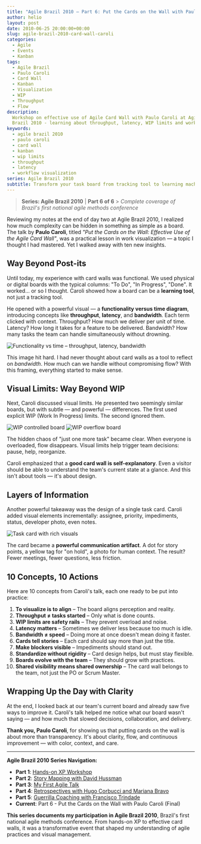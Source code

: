 ```yaml
---
title: "Agile Brazil 2010 – Part 6: Put the Cards on the Wall with Paulo Caroli"
author: helio
layout: post
date: 2010-06-25 20:00:00+00:00
slug: agile-brazil-2010-card-wall-caroli
categories:
  - Agile
  - Events
  - Kanban
tags:
  - Agile Brazil
  - Paulo Caroli
  - Card Wall
  - Kanban
  - Visualization
  - WIP
  - Throughput
  - Flow
description:
  Workshop on effective use of Agile Card Wall with Paulo Caroli at Agile
  Brazil 2010 - learning about throughput, latency, WIP limits and workflow visualization.
keywords:
  - agile brazil 2010
  - paulo caroli
  - card wall
  - kanban
  - wip limits
  - throughput
  - latency
  - workflow visualization
series: Agile Brazil 2010
subtitle: Transform your task board from tracking tool to learning machine—discover how throughput, WIP limits, and visual design turn simple cards into powerful flow optimization instruments
---
```


> **Series: Agile Brazil 2010** | **Part 6 of 6** > _Complete coverage of Brazil's first national agile methods conference_

Reviewing my notes at the end of day two at Agile Brazil 2010, I realized how much complexity can be hidden in something as simple as a board. The talk by **Paulo Caroli**, titled _"Put the Cards on the Wall: Effective Use of the Agile Card Wall"_, was a practical lesson in work visualization — a topic I thought I had mastered. Yet I walked away with ten new insights.

## Way Beyond Post-its

Until today, my experience with card walls was functional. We used physical or digital boards with the typical columns: "To Do", "In Progress", "Done". It worked… or so I thought. Caroli showed how a board can be a **learning tool**, not just a tracking tool.

He opened with a powerful visual — a **functionality versus time diagram**, introducing concepts like **throughput**, **latency**, and **bandwidth**. Each term clicked with context. Throughput? How much we deliver per unit of time. Latency? How long it takes for a feature to be delivered. Bandwidth? How many tasks the team can handle simultaneously without drowning.

![Functionality vs time – throughput, latency, bandwidth](/uploads/2010/06/paulo-caroli-functionality-vs-time-diagram.jpg)

This image hit hard. I had never thought about card walls as a tool to reflect on _bandwidth_. How much can we handle without compromising flow? With this framing, everything started to make sense.

## Visual Limits: Way Beyond WIP

Next, Caroli discussed visual limits. He presented two seemingly similar boards, but with subtle — and powerful — differences. The first used explicit WIP (Work In Progress) limits. The second ignored them.

![WIP controlled board](/uploads/2010/06/paulo-caroli-wip-controlled-board.jpg)
![WIP overflow board](/uploads/2010/06/paulo-caroli-wip-overflow-board.jpg)

The hidden chaos of "just one more task" became clear. When everyone is overloaded, flow disappears. Visual limits help trigger team decisions: pause, help, reorganize.

Caroli emphasized that a **good card wall is self-explanatory**. Even a visitor should be able to understand the team's current state at a glance. And this isn't about tools — it's about design.

## Layers of Information

Another powerful takeaway was the design of a single task card. Caroli added visual elements incrementally: assignee, priority, impediments, status, developer photo, even notes.

![Task card with rich visuals](/uploads/2010/06/paulo-caroli-task-card-design.jpg)

The card became a **powerful communication artifact**. A dot for story points, a yellow tag for "on hold", a photo for human context. The result? Fewer meetings, fewer questions, less friction.

## 10 Concepts, 10 Actions

Here are 10 concepts from Caroli's talk, each one ready to be put into practice:

1. **To visualize is to align** – The board aligns perception and reality.
2. **Throughput ≠ tasks started** – Only what is done counts.
3. **WIP limits are safety rails** – They prevent overload and noise.
4. **Latency matters** – Sometimes we deliver less because too much is idle.
5. **Bandwidth ≠ speed** – Doing more at once doesn't mean doing it faster.
6. **Cards tell stories** – Each card should say more than just the title.
7. **Make blockers visible** – Impediments should stand out.
8. **Standardize without rigidity** – Card design helps, but must stay flexible.
9. **Boards evolve with the team** – They should grow with practices.
10. **Shared visibility means shared ownership** – The card wall belongs to the team, not just the PO or Scrum Master.

## Wrapping Up the Day with Clarity

At the end, I looked back at our team's current board and already saw five ways to improve it. Caroli's talk helped me notice what our board wasn't saying — and how much that slowed decisions, collaboration, and delivery.

**Thank you, Paulo Caroli**, for showing us that putting cards on the wall is about more than transparency. It's about clarity, flow, and continuous improvement — with color, context, and care.

---

**Agile Brazil 2010 Series Navigation:**

- **Part 1**: [Hands-on XP Workshop](../2010-06-22-agile-brazil-2010-introducao-a-programacao-extrema-xp/)
- **Part 2**: [Story Mapping with David Hussman](../2010-06-23-agile-brazil-2010-user-story-map-hussman/)
- **Part 3**: [My First Agile Talk](../2010-06-24-agile-brazil-2010-primeira-palestra/)
- **Part 4**: [Retrospectives with Hugo Corbucci and Mariana Bravo](../2010-06-25-agile-brazil-2010-retrospectives-corbucci-bravo/)
- **Part 5**: [Guerrilla Coaching with Francisco Trindade](../2010-06-25-agile-brazil-2010-guerrilla-coaching-trindade/)
- **Current**: Part 6 - Put the Cards on the Wall with Paulo Caroli (Final)

**This series documents my participation in Agile Brazil 2010**, Brazil's first national agile methods conference. From hands-on XP to effective card walls, it was a transformative event that shaped my understanding of agile practices and visual management.
